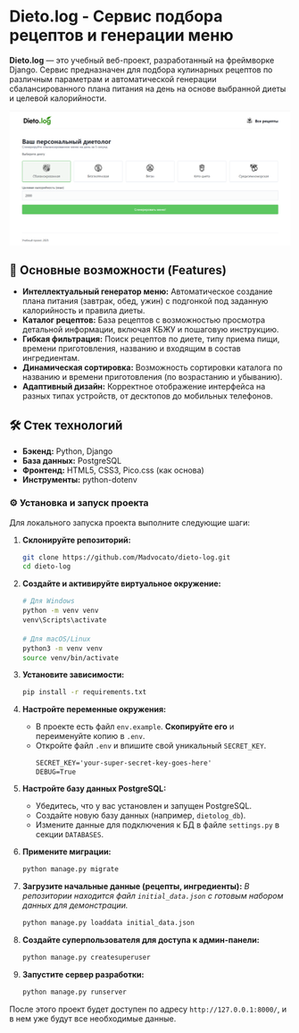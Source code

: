 # Dieto.log - Сервис подбора рецептов и генерации меню

**Dieto.log** — это учебный веб-проект, разработанный на фреймворке Django. Сервис предназначен для подбора кулинарных рецептов по различным параметрам и автоматической генерации сбалансированного плана питания на день на основе выбранной диеты и целевой калорийности.    

![Скриншот главной страницы](docs/main_page.png)

## 🚀 Основные возможности (Features)

*   **Интеллектуальный генератор меню:** Автоматическое создание плана питания (завтрак, обед, ужин) с подгонкой под заданную калорийность и правила диеты.
*   **Каталог рецептов:** База рецептов с возможностью просмотра детальной информации, включая КБЖУ и пошаговую инструкцию.
*   **Гибкая фильтрация:** Поиск рецептов по диете, типу приема пищи, времени приготовления, названию и входящим в состав ингредиентам.
*   **Динамическая сортировка:** Возможность сортировки каталога по названию и времени приготовления (по возрастанию и убыванию).
*   **Адаптивный дизайн:** Корректное отображение интерфейса на разных типах устройств, от десктопов до мобильных телефонов.

## 🛠 Стек технологий

*   **Бэкенд:** Python, Django
*   **База данных:** PostgreSQL
*   **Фронтенд:** HTML5, CSS3, Pico.css (как основа)
*   **Инструменты:** python-dotenv


### ⚙️ Установка и запуск проекта

Для локального запуска проекта выполните следующие шаги:

1.  **Склонируйте репозиторий:**
    ```bash
    git clone https://github.com/Madvocato/dieto-log.git
    cd dieto-log
    ```

2.  **Создайте и активируйте виртуальное окружение:**
    ```bash
    # Для Windows
    python -m venv venv
    venv\Scripts\activate

    # Для macOS/Linux
    python3 -m venv venv
    source venv/bin/activate
    ```

3.  **Установите зависимости:**
    ```bash
    pip install -r requirements.txt
    ```

4.  **Настройте переменные окружения:**
    *   В проекте есть файл `env.example`. **Скопируйте его** и переименуйте копию в `.env`.
    *   Откройте файл `.env` и впишите свой уникальный `SECRET_KEY`.
        ```
        SECRET_KEY='your-super-secret-key-goes-here'
        DEBUG=True
        ```

5.  **Настройте базу данных PostgreSQL:**
    *   Убедитесь, что у вас установлен и запущен PostgreSQL.
    *   Создайте новую базу данных (например, `dietolog_db`).
    *   Измените данные для подключения к БД в файле `settings.py` в секции `DATABASES`.

6.  **Примените миграции:**
    ```bash
    python manage.py migrate
    ```

7.  **Загрузите начальные данные (рецепты, ингредиенты):**
    *В репозитории находится файл `initial_data.json` с готовым набором данных для демонстрации.*
    ```bash
    python manage.py loaddata initial_data.json
    ```

8.  **Создайте суперпользователя для доступа к админ-панели:**
    ```bash
    python manage.py createsuperuser
    ```

9.  **Запустите сервер разработки:**
    ```bash
    python manage.py runserver
    ```
После этого проект будет доступен по адресу `http://127.0.0.1:8000/`, и в нем уже будут все необходимые данные.
